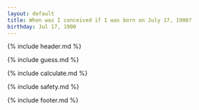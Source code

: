 ```yaml
---
layout: default
title: When was I conceived if I was born on July 17, 1900?
birthday: Jul 17, 1900
---
```


{% include header.md %}

{% include guess.md %}

{% include calculate.md %}

{% include safety.md %}

{% include footer.md %}



